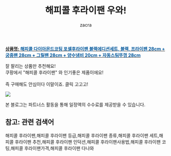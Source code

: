 ﻿---
layout: post
title:  "해피콜 후라이팬 우와!"
author: zacra
categories: [ 아이템 ]
tags: [해피콜 후라이팬,해피콜 후라이팬 등급,해피콜 후라이팬 종류,해피콜 후라이팬 세트,해피콜 후라이팬 추천,해피콜 후라이팬 인덕션,해피콜 후라이팬사용법,해피콜 후라이팬 코팅,해피콜 후라이팬가격,해피콜 후라이팬 다나와]
image: https://static.coupangcdn.com/image/product/image/vendoritem/2019/01/28/3000291430/e43d228d-22e0-4d9b-b407-dc1651e2d4ef.jpg 
description: "쿠팡에서 해피콜 후라이팬 관련 상품으로 가장 잘팔리는 제품 중 하나라는 사실!!."
rating: 4.5
---

<a href="https://link.coupang.com/re/AFFSDP?lptag=AF8407795&pageKey=82206733&itemId=261502237&vendorItemId=3000291430&traceid=V0-153-2edd04a668fcd3aa"><b>상품명: <font color='#01579B'>해피콜 다이아몬드코팅 포셀후라이팬 블랙에디션세트, 블랙, 프라이팬 28cm + 궁중팬 28cm + 그릴팬 28cm + 양수냄비 20cm + 자동스팀뚜껑 28cm</font></b></a>

잘 팔리는 상품만 추천해요!<br/>
쿠팡에서 "해피콜 후라이팬" 와 인기좋은 제품이에요!<br/><br/>
즉 구매해도 안심이다 이말이죠. 클릭 고고고! <br/>



<a href="https://link.coupang.com/re/AFFSDP?lptag=AF8407795&pageKey=82206733&itemId=261502237&vendorItemId=3000291430&traceid=V0-153-2edd04a668fcd3aa"><img src="https://thumbnail10.coupangcdn.com/thumbnails/remote/q89/image/product/content/vendorItem/2018/03/26/385908/d830f2ba-fcca-4f02-ad0f-b7b7adc77b83.jpg"></a> 

본 블로그는 파트너스 활동을 통해 일정액의 수수료를 제공받을 수 있습니다.

## 참고: 관련 검색어    
해피콜 후라이팬,해피콜 후라이팬 등급,해피콜 후라이팬 종류,해피콜 후라이팬 세트,해피콜 후라이팬 추천,해피콜 후라이팬 인덕션,해피콜 후라이팬사용법,해피콜 후라이팬 코팅,해피콜 후라이팬가격,해피콜 후라이팬 다나와